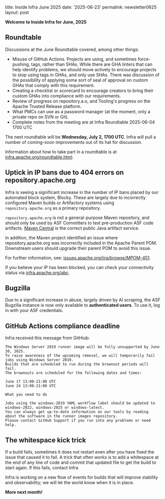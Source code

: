 title: Inside Infra June 2025 
date: '2025-06-23' 
permalink: newsletter0625 layout: post

**Welcome to Inside Infra for June, 2025**

## Roundtable

Discussions at the June Roundtable covered, among other things:

  - Misuse of GitHub Actions. Projects are using, and sometimes force-pushing, tags, rather than SHAs. While there are GHA linters that can help identify problems, we should move actively to encourage projects to stop using tags in GHAs, and only use SHAs. There was discussion of the possibility of applying some sort of seal of approval on custom GHAs that comply with this requirement.
  - Creating a checklist or scorecard to encourage creators to bring their custom GHAs into compliance with our requirements.
  - Review of progress on repository.a.o, and Tooling's progress on the Apache Trusted Release platform.
  - What PMCs can use as a password manager (at the moment, only a private repo on SVN or Git).
  - Complete notes from the meeting are at Infra Roundtable 2025-06-04 1700 UTC

The next roundtable will be **Wednesday, July 2, 1700 UTC**. Infra will pull a number of coming-soon improvements out of its hat for discussion.

Information about how to take part in a roundtable is at <a href="https://infra.apache.org/roundtable.html" target="_blank">infra.apache.org/roundtable.html</a>.

## Uptick in IP bans due to 404 errors on repository.apache.org

Infra is seeing a significant increase in the number of IP bans placed by our automated block system, Blocky. These are largely due to incorrectly configured Maven builds or Artifactory systems using `repository.apache.org` as a primary repository.

`repository.apache.org` is not a general-purpose Maven repository, and should only be used by ASF Committers to test pre-production ASF code artifacts. <a href="https://mvnrepository.com/repos/central" target="_blank">Maven Central</a> is the correct public Java artifact service.  

In addition, the Maven project identified an issue where repository.apache.org was incorrectly included in the Apache Parent POM. Downstream users should upgrade their parent POM to avoid this issue.

For further information, see: <a href="https://issues.apache.org/jira/browse/MPOM-451" target="_blank">issues.apache.org/jira/browse/MPOM-451</a>.

If you believe your IP has been blocked, you can check your connectivity status via <a href="https://infra.apache.org/abc/" target="_blank">infra.apache.org/abc</a>.

## Bugzilla

Due to a significant increase in abuse, largely driven by AI scraping, the ASF Bugzilla instance is now only available to **authenticated users**. To use it, log in with your ASF credentials.

## GitHub Actions compliance deadline

Infra received this message from GitHiub:
```
The Windows Server 2019 runner image will be fully unsupported by June 30, 2025.
To raise awareness of the upcoming removal, we will temporarily fail jobs using Windows Server 2019.
Builds that are scheduled to run during the brownout periods will fail.
The brownouts are scheduled for the following dates and times:
 
June 17 13:00-21:00 UTC
June 24 13:00-21:00 UTC
 
What you need to do
 
Jobs using the windows-2019 YAML workflow label should be updated to windows-2022, windows-2025 or windows-latest.
You can always get up-to-date information on our tools by reading about the software in the runner images repository.
Please contact GitHub Support if you run into any problems or need help. 
```

## The whitespace kick trick

If a build fails, sometimes it does not restart even after you have fixed the issue that caused it to fail. A trick that often works is to add a whitespace at the end of any line of code and commit that updated file to get the build to start again. If this fails, contact Infra

Infra is working on a new flow of events for builds that will improve stability and observability; we will let the world know when it is in place.



**More next month!**

